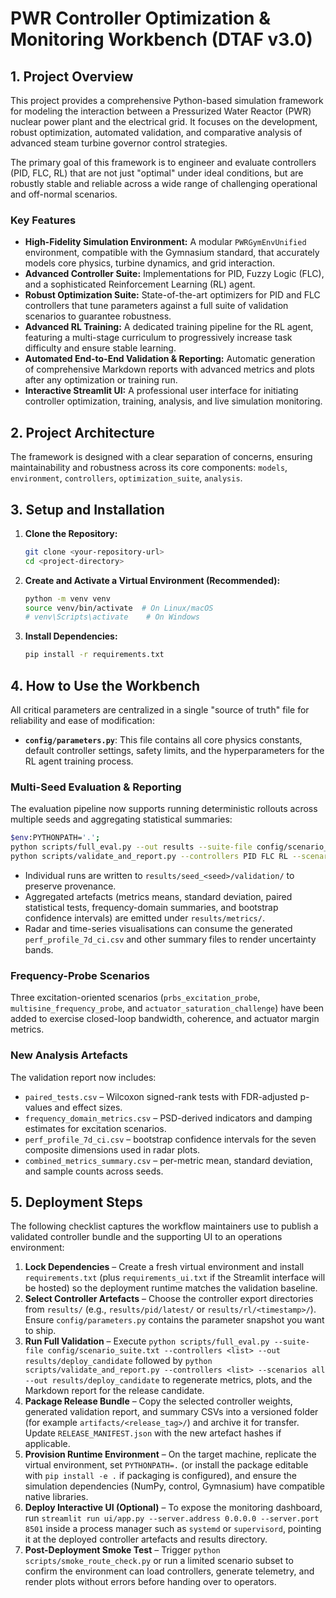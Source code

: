 # PWR Controller Optimization & Monitoring Workbench (DTAF v3.0)

## 1. Project Overview

This project provides a comprehensive Python-based simulation framework for modeling the interaction between a Pressurized Water Reactor (PWR) nuclear power plant and the electrical grid. It focuses on the development, robust optimization, automated validation, and comparative analysis of advanced steam turbine governor control strategies.

The primary goal of this framework is to engineer and evaluate controllers (PID, FLC, RL) that are not just "optimal" under ideal conditions, but are robustly stable and reliable across a wide range of challenging operational and off-normal scenarios.

### Key Features

* **High-Fidelity Simulation Environment:** A modular `PWRGymEnvUnified` environment, compatible with the Gymnasium standard, that accurately models core physics, turbine dynamics, and grid interaction.
* **Advanced Controller Suite:** Implementations for PID, Fuzzy Logic (FLC), and a sophisticated Reinforcement Learning (RL) agent.
* **Robust Optimization Suite:** State-of-the-art optimizers for PID and FLC controllers that tune parameters against a full suite of validation scenarios to guarantee robustness.
* **Advanced RL Training:** A dedicated training pipeline for the RL agent, featuring a multi-stage curriculum to progressively increase task difficulty and ensure stable learning.
* **Automated End-to-End Validation & Reporting:** Automatic generation of comprehensive Markdown reports with advanced metrics and plots after any optimization or training run.
* **Interactive Streamlit UI:** A professional user interface for initiating controller optimization, training, analysis, and live simulation monitoring.

## 2. Project Architecture

The framework is designed with a clear separation of concerns, ensuring maintainability and robustness across its core components: `models`, `environment`, `controllers`, `optimization_suite`, `analysis`.

## 3. Setup and Installation

1.  **Clone the Repository:**
    ```bash
    git clone <your-repository-url>
    cd <project-directory>
    ```

2.  **Create and Activate a Virtual Environment (Recommended):**
    ```bash
    python -m venv venv
    source venv/bin/activate  # On Linux/macOS
    # venv\Scripts\activate    # On Windows
    ```

3.  **Install Dependencies:**
    ```bash
    pip install -r requirements.txt
    ```

## 4. How to Use the Workbench

All critical parameters are centralized in a single "source of truth" file for reliability and ease of modification:

* **`config/parameters.py`**: This file contains all core physics constants, default controller settings, safety limits, and the hyperparameters for the RL agent training process.
### Multi-Seed Evaluation & Reporting

The evaluation pipeline now supports running deterministic rollouts across multiple seeds and aggregating statistical summaries:

```bash
$env:PYTHONPATH='.';
python scripts/full_eval.py --out results --suite-file config/scenario_suite.txt --controllers PID FLC RL --eval-seed 42 --eval-seeds 101 202 303
python scripts/validate_and_report.py --controllers PID FLC RL --scenarios all --out results --eval-seed 42 --eval-seeds 101 202 303 --bootstrap-samples 2000
```

* Individual runs are written to `results/seed_<seed>/validation/` to preserve provenance.
* Aggregated artefacts (metrics means, standard deviation, paired statistical tests, frequency-domain summaries, and bootstrap confidence intervals) are emitted under `results/metrics/`.
* Radar and time-series visualisations can consume the generated `perf_profile_7d_ci.csv` and other summary files to render uncertainty bands.

### Frequency-Probe Scenarios

Three excitation-oriented scenarios (`prbs_excitation_probe`, `multisine_frequency_probe`, and `actuator_saturation_challenge`) have been added to exercise closed-loop bandwidth, coherence, and actuator margin metrics.

### New Analysis Artefacts

The validation report now includes:

* `paired_tests.csv` – Wilcoxon signed-rank tests with FDR-adjusted p-values and effect sizes.
* `frequency_domain_metrics.csv` – PSD-derived indicators and damping estimates for excitation scenarios.
* `perf_profile_7d_ci.csv` – bootstrap confidence intervals for the seven composite dimensions used in radar plots.
* `combined_metrics_summary.csv` – per-metric mean, standard deviation, and sample counts across seeds.

## 5. Deployment Steps

The following checklist captures the workflow maintainers use to publish a validated controller bundle and the supporting UI to an operations environment:

1. **Lock Dependencies** – Create a fresh virtual environment and install `requirements.txt` (plus `requirements_ui.txt` if the Streamlit interface will be hosted) so the deployment runtime matches the validation baseline.
2. **Select Controller Artefacts** – Choose the controller export directories from `results/` (e.g., `results/pid/latest/` or `results/rl/<timestamp>/`). Ensure `config/parameters.py` contains the parameter snapshot you want to ship.
3. **Run Full Validation** – Execute `python scripts/full_eval.py --suite-file config/scenario_suite.txt --controllers <list> --out results/deploy_candidate` followed by `python scripts/validate_and_report.py --controllers <list> --scenarios all --out results/deploy_candidate` to regenerate metrics, plots, and the Markdown report for the release candidate.
4. **Package Release Bundle** – Copy the selected controller weights, generated validation report, and summary CSVs into a versioned folder (for example `artifacts/<release_tag>/`) and archive it for transfer. Update `RELEASE_MANIFEST.json` with the new artefact hashes if applicable.
5. **Provision Runtime Environment** – On the target machine, replicate the virtual environment, set `PYTHONPATH=.` (or install the package editable with `pip install -e .` if packaging is configured), and ensure the simulation dependencies (NumPy, control, Gymnasium) have compatible native libraries.
6. **Deploy Interactive UI (Optional)** – To expose the monitoring dashboard, run `streamlit run ui/app.py --server.address 0.0.0.0 --server.port 8501` inside a process manager such as `systemd` or `supervisord`, pointing it at the deployed controller artefacts and results directory.
7. **Post-Deployment Smoke Test** – Trigger `python scripts/smoke_route_check.py` or run a limited scenario subset to confirm the environment can load controllers, generate telemetry, and render plots without errors before handing over to operators.


